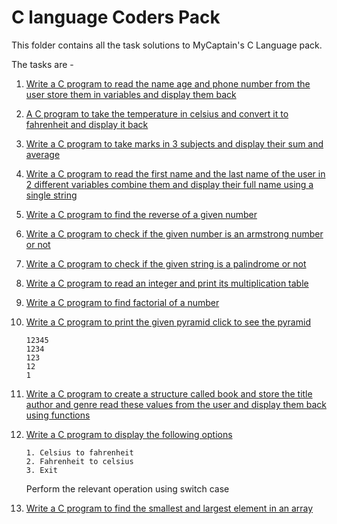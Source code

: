 # C language Coders Pack

This folder contains all the task solutions to MyCaptain's C Language pack.

The tasks are -

1. [Write a C program to read the name age and phone number from the user store them in variables and display them back](task1.c)

2. [A C program to take the temperature in celsius and convert it to fahrenheit and display it back](task2.c)

3. [Write a C program to take marks in 3 subjects and display their sum and average](task3.c)

4. [Write a C program to read the first name and the last name of the user in 2 different variables combine them and display their full name using a single string](task4.c)

5. [Write a C program to find the reverse of a given number](task5.c)

6. [Write a C program to check if the given number is an armstrong number or not](task6.c)

7. [Write a C program to check if the given string is a palindrome or not](task7.c)

8. [Write a C program to read an integer and print its multiplication table](task8.c)

9. [Write a C program to find factorial of a number](task9.c)

10. [Write a C program to print the given pyramid click to see the pyramid](task10.c)

    ```text
    12345
    1234
    123
    12
    1
    ```

11. [Write a C program to create a structure called book and store the title author and genre read these values from the user and display them back using functions](task11.c)

12. [Write a C program to display the following options](task12.c)

    ```text
    1. Celsius to fahrenheit
    2. Fahrenheit to celsius
    3. Exit
    ```

    Perform the relevant operation using switch case

13. [Write a C program to find the smallest and largest element in an array](task13.c)

